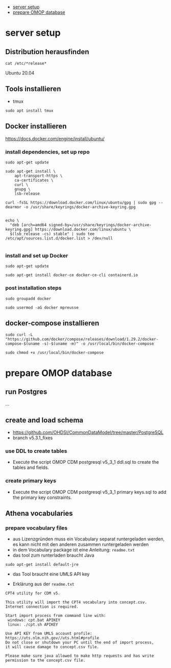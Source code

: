 
- [server setup](#server-setup)
- [prepare OMOP database](#prepare-omop-database)

# server setup
## Distribution herausfinden

```
cat /etc/*release*
```

Ubuntu 20.04


## Tools installieren
- tmux
```
sudo apt install tmux
```

## Docker installieren
https://docs.docker.com/engine/install/ubuntu/

### install dependencies, set up repo

```
sudo apt-get update

sudo apt-get install \
    apt-transport-https \
    ca-certificates \
    curl \
    gnupg \
    lsb-release

curl -fsSL https://download.docker.com/linux/ubuntu/gpg | sudo gpg --dearmor -o /usr/share/keyrings/docker-archive-keyring.gpg


echo \
  "deb [arch=amd64 signed-by=/usr/share/keyrings/docker-archive-keyring.gpg] https://download.docker.com/linux/ubuntu \
  $(lsb_release -cs) stable" | sudo tee /etc/apt/sources.list.d/docker.list > /dev/null
  
```

### install and set up Docker

```
sudo apt-get update

sudo apt-get install docker-ce docker-ce-cli containerd.io
```

### post installation steps

```
sudo groupadd docker

sudo usermod -aG docker mpreusse
```

##  docker-compose installieren

```
sudo curl -L "https://github.com/docker/compose/releases/download/1.29.2/docker-compose-$(uname -s)-$(uname -m)" -o /usr/local/bin/docker-compose

sudo chmod +x /usr/local/bin/docker-compose
```

# prepare OMOP database
## run Postgres
...

## create and load schema
- https://github.com/OHDSI/CommonDataModel/tree/master/PostgreSQL
- branch v5.3.1_fixes

### use DDL to create tables
- Execute the script OMOP CDM postgresql v5_3_1 ddl.sql to create the tables and fields.

### create primary keys
- Execute the script OMOP CDM postgresql v5_3_1 primary keys.sql to add the primary key constraints.

## Athena vocabularies

### prepare vocabulary files
- aus Lizenzgründen muss ein Vocabulary separat runtergeladen werden, es kann nicht mit den anderen zusammen runtergeladen werden
- in dem Vocabulary package ist eine Anleitung: `readme.txt`
- das tool zum runterladen braucht Java

```
sudo apt-get install default-jre
```

- das Tool braucht eine UMLS API key

- Erklärung aus der `readme.txt`

```
CPT4 utility for CDM v5.

This utility will import the CPT4 vocabulary into concept.csv.
Internet connection is required.

Start import process from command line with:
 windows: cpt.bat APIKEY
 linux: ./cpt.sh APIKEY

Use API KEY from UMLS account profile: https://uts.nlm.nih.gov//uts.html#profile
Do not close or shutdown your PC until the end of import process,
it will cause damage to concept.csv file.

Please make sure java allowed to make http requests and has write permission to the concept.csv file.
```